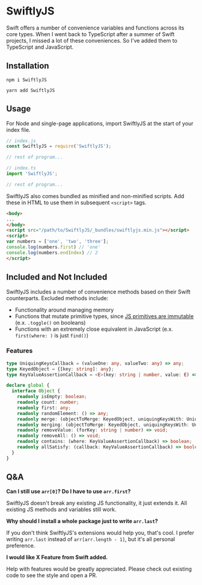 # SwiftlyJS

Swift offers a number of convenience variables and functions across its core types. When I went back to TypeScript after
a summer of Swift projects, I missed a lot of these conveniences. So I've added them to TypeScript and JavaScript.

## Installation

`npm i SwiftlyJS`

`yarn add SwiftlyJS`

## Usage

For Node and single-page applications, import SwiftlyJS at the start of your index file.

```js
// index.js
const SwiftlyJS = require('SwiftlyJS');

// rest of program...
```

```typescript
// index.ts
import 'SwiftlyJS';

// rest of program...
```

SwiftlyJS also comes bundled as minified and non-minified scripts. Add these in HTML to use them in subsequent
`<script>` tags.

```html
<body>
...
</body>
<script src="/path/to/SwiftlyJS/_bundles/swiftlyjs.min.js"></script>
<script>
var numbers = ['one', 'two', 'three'];
console.log(numbers.first) // 'one'
console.log(numbers.endIndex) // 2
</script>
```

## Included and Not Included

SwiftlyJS includes a number of convenience methods based on their Swift counterparts. Excluded methods include:

- Functionality around managing memory
- Functions that mutate primitive types, since [JS primitives are immutable](1) (e.x. `.toggle()` on booleans)
- Functions with an extremely close equivalent in JavaScript (e.x. `first(where: )` is just `find()`)

[1]: https://developer.mozilla.org/en-US/docs/Glossary/Primitive

### Features

```typescript
type UniquingKeysCallback = (valueOne: any, valueTwo: any) => any;
type KeyedObject = {[key: string]: any};
type KeyValueAssertionCallback = <E>(key: string | number, value: E) => boolean;

declare global {
  interface Object {
    readonly isEmpty: boolean;
    readonly count: number;
    readonly first: any;
    readonly randomElement: () => any;
    readonly merge: (objectToMerge: KeyedObject, uniquingKeysWith: UniquingKeysCallback) => void;
    readonly merging: (objectToMerge: KeyedObject, uniquingKeysWith: UniquingKeysCallback) => KeyedObject;
    readonly removeValue: (forKey: string | number) => void;
    readonly removeAll: () => void;
    readonly contains: (where: KeyValueAssertionCallback) => boolean;
    readonly allSatisfy: (callback: KeyValueAssertionCallback) => boolean;
  }
}
```

## Q&A

**Can I still use `arr[0]`? Do I have to use `arr.first`?**

SwiftlyJS doesn't break any existing JS functionality, it just extends it. All existing JS methods and variables still
work.

**Why should I install a whole package just to write `arr.last`?**

If you don't think SwiftlyJS's extensions would help you, that's cool. I prefer writing
`arr.last` instead of `arr[arr.length - 1]`, but it's all personal preference. 

**I would like X Feature from Swift added.**

Help with features would be greatly appreciated. Please check out existing code to see the style and open a PR.

